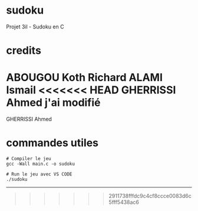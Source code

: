 # sudoku
Projet 3il - Sudoku en C

# credits

ABOUGOU Koth Richard
ALAMI Ismail
<<<<<<< HEAD
GHERRISSI Ahmed j'ai modifié
=======
GHERRISSI Ahmed

# commandes utiles

```shell
# Compiler le jeu
gcc -Wall main.c -o sudoku

# Run le jeu avec VS CODE
./sudoku
```
___
>>>>>>> 2911738fffdc9c4cf8ccce0083d6c5fff5438ac6
